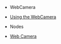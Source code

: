 - WebCamera

- [Using the WebCamera](modules/webcamera/webcamera-guide.md)
  <br/>

- Nodes

- [Web Camera](modules/webcamera/webcamera.md)
  <br/>  